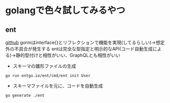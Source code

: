 # golangで色々試してみるやつ

## ent

[github](https://github.com/ent/ent)
gormはinterface{}とリフレクションで機能を実現(してるらしい)->想定外の不具合が発生する
entは完全な型指定と明示的なAPI(コード自動生成による)->静的型付けと相性がいい、GraphQLとも相性がいい

- スキーマの雛形ファイルの生成

```shell
go run entgo.io/ent/cmd/ent init User
```

- スキーマファイルを元に、コードを自動生成

```shell
go generate ./ent
```
